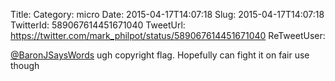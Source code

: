 Title: 
Category: micro
Date: 2015-04-17T14:07:18
Slug: 2015-04-17T14:07:18
TwitterId: 589067614451671040
TweetUrl: https://twitter.com/mark_philpot/status/589067614451671040
ReTweetUser: 

[@BaronJSaysWords](https://twitter.com/BaronJSaysWords) ugh copyright flag. Hopefully can fight it on fair use though